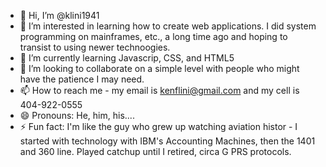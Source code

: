 - 👋 Hi, I’m @klini1941
- 👀 I’m interested in learning how to create web applications. I did system programming on mainframes, etc., a long time ago and hoping to transist to using newer technoogies.
- 🌱 I’m currently learning Javascrip, CSS, and HTML5
- 💞️ I’m looking to collaborate on a simple level with people who might have the patience I may need.
- 📫 How to reach me - my email is kenflini@gmail.com and my cell is 404-922-0555
- 😄 Pronouns: He, him, his....
- ⚡ Fun fact: I'm like the guy who grew up watching aviation histor - I started with technology with IBM's Accounting Machines, then the 1401 and 360 line. Played catchup until I retired, circa G
PRS protocols. 

<!---
klini1941/klini1941 is a ✨ special ✨ repository because its `README.md` (this file) appears on your GitHub profile.
You can click the Preview link to take a look at your changes.
--->
